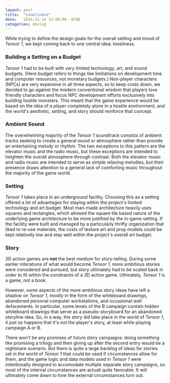 ```yaml
---
layout: post
title:  "Loneliness"
date:   2024-11-14 12:00:00 -0700
categories: devlog
---
```


While trying to define the design goals for the overall setting and mood of *Tensor 1*, we kept coming back to one central idea: loneliness.

### Building a Setting on a Budget

*Tensor 1* had to be built with very limited technology, art, and sound budgets. (Here budget refers to things like limitations on development time and computer resources, not monetary budgets.) Non-player characters (NPCs) are very expensive in all three aspects, so to keep costs down, we decided to go against the modern conventional wisdom that players love friendly characters and focus NPC development efforts exclusively into building hostile monsters. This meant that the game experience would be based on the idea of a player completely alone in a hostile environment, and the world's aesthetic, setting, and story should reinforce that concept.

### Ambient Sound

The overwhelming majority of the *Tensor 1* soundtrack consists of ambient tracks seeking to create a general mood or atmosphere rather than provide an entertaining melody or rhythm. The two exceptions to this pattern are the elevator music and the radio music, but these exceptions are intended to heighten the overall atmosphere through contrast. Both the elevator music and radio music are intended to serve as simple relaxing melodies, but their presence draws attention to a general lack of comforting music throughout the majority of the game world.

### Setting

*Tensor 1* takes place in an underground facility. Choosing this as a setting offered a lot of advantages for staying within the project's limited technology and art budget. Most man-made architecture heavily uses squares and rectangles, which allowed the square tile based nature of the underlying game architecture to be more justified by the in-game setting. If the facility were built and managed by a particularly thrifty organization that liked to re-use materials, the costs of texture art and prop models could be kept relatively low and stay well within the project's overall art budget.

### Story

3D action games are **not** the best medium for story-telling. During some earlier interations of what would become *Tensor 1*, more ambitious stories were considered and pursued, but story ultimately had to be scaled back in order to fit within the constraints of a 3D action game. Ultimately, *Tensor 1* is a game, not a book.

However, some aspects of the more ambitious story ideas have left a shadow on *Tensor 1*, mostly in the form of the whiteboard drawings, abandoned personal computer workstations, and occasional wall defacements. In particular, some levels of the B campaign contain hidden whiteboard drawings that serve as a pseudo-storyboard for an abandoned storyline idea. So, in a way, the story did take place in the world of *Tensor 1*, it just so happens that it's not the player's story, at least while playing campaign A or B.

There won't be any promises of future story campaigns: doing something like promising a trilogy and then giving up after the second entry would be a nightmare scenario. But there is quite a large backlog of ideas for stories set in the world of *Tensor 1* that could be used if circumstances allow for them, and the game logic and data models used in *Tensor 1* were intentionally designed to accomodate multiple separate story campaigns, so most of the internal circumstances are actuall quite favorable. It will ultimately come down to how the external circumstances turn out.